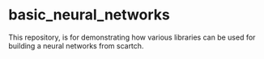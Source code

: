 # basic_neural_networks
This repository, is for demonstrating how various libraries can be used for building a neural networks from scartch.
